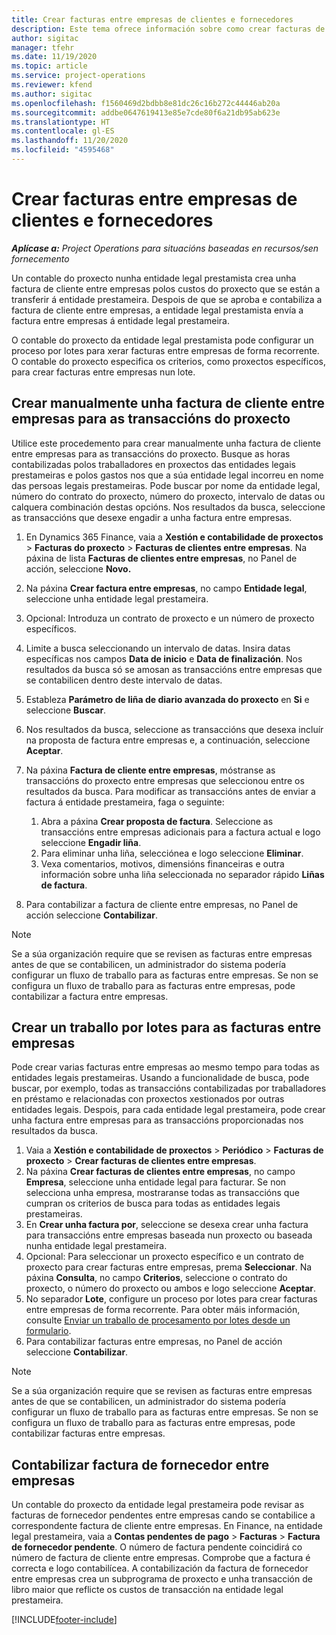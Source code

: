 ```yaml
---
title: Crear facturas entre empresas de clientes e fornecedores
description: Este tema ofrece información sobre como crear facturas de clientes e fornecedores entre empresas.
author: sigitac
manager: tfehr
ms.date: 11/19/2020
ms.topic: article
ms.service: project-operations
ms.reviewer: kfend
ms.author: sigitac
ms.openlocfilehash: f1560469d2bdbb8e81dc26c16b272c44446ab20a
ms.sourcegitcommit: addbe0647619413e85e7cde80f6a21db95ab623e
ms.translationtype: HT
ms.contentlocale: gl-ES
ms.lasthandoff: 11/20/2020
ms.locfileid: "4595468"
---
```

# <a name="create-intercompany-customer-and-vendor-invoices"></a>Crear facturas entre empresas de clientes e fornecedores

_**Aplícase a:** Project Operations para situacións baseadas en recursos/sen fornecemento_

Un contable do proxecto nunha entidade legal prestamista crea unha factura de cliente entre empresas polos custos do proxecto que se están a transferir á entidade prestameira. Despois de que se aproba e contabiliza a factura de cliente entre empresas, a entidade legal prestamista envía a factura entre empresas á entidade legal prestameira.

O contable do proxecto da entidade legal prestamista pode configurar un proceso por lotes para xerar facturas entre empresas de forma recorrente. O contable do proxecto especifica os criterios, como proxectos específicos, para crear facturas entre empresas nun lote.

## <a name="manually-create-an-intercompany-customer-invoice-for-project-transactions"></a>Crear manualmente unha factura de cliente entre empresas para as transaccións do proxecto 

Utilice este procedemento para crear manualmente unha factura de cliente entre empresas para as transaccións do proxecto. Busque as horas contabilizadas polos traballadores en proxectos das entidades legais prestameiras e polos gastos nos que a súa entidade legal incorreu en nome das persoas legais prestameiras. Pode buscar por nome da entidade legal, número do contrato do proxecto, número do proxecto, intervalo de datas ou calquera combinación destas opcións. Nos resultados da busca, seleccione as transaccións que desexe engadir a unha factura entre empresas.

1. En Dynamics 365 Finance, vaia a **Xestión e contabilidade de proxectos** > **Facturas do proxecto** > **Facturas de clientes entre empresas**. Na páxina de lista **Facturas de clientes entre empresas**, no Panel de acción, seleccione **Novo.**
2. Na páxina **Crear factura entre empresas**, no campo **Entidade legal**, seleccione unha entidade legal prestameira.
3. Opcional: Introduza un contrato de proxecto e un número de proxecto específicos.
4. Limite a busca seleccionando un intervalo de datas. Insira datas específicas nos campos **Data de inicio** e **Data de finalización**. Nos resultados da busca só se amosan as transaccións entre empresas que se contabilicen dentro deste intervalo de datas.
5. Estableza **Parámetro de liña de diario avanzada do proxecto** en **Si** e seleccione **Buscar**.
6. Nos resultados da busca, seleccione as transaccións que desexa incluír na proposta de factura entre empresas e, a continuación, seleccione **Aceptar**.
7. Na páxina **Factura de cliente entre empresas**, móstranse as transaccións do proxecto entre empresas que seleccionou entre os resultados da busca. Para modificar as transaccións antes de enviar a factura á entidade prestameira, faga o seguinte:
  
    1. Abra a páxina **Crear proposta de factura**. Seleccione as transaccións entre empresas adicionais para a factura actual e logo seleccione **Engadir liña**.
    2. Para eliminar unha liña, selecciónea e logo seleccione **Eliminar**.
    3. Vexa comentarios, motivos, dimensións financeiras e outra información sobre unha liña seleccionada no separador rápido **Liñas de factura**.
    
8. Para contabilizar a factura de cliente entre empresas, no Panel de acción seleccione **Contabilizar**.

> [!NOTE]
> Se a súa organización require que se revisen as facturas entre empresas antes de que se contabilicen, un administrador do sistema podería configurar un fluxo de traballo para as facturas entre empresas. Se non se configura un fluxo de traballo para as facturas entre empresas, pode contabilizar a factura entre empresas.

## <a name="create-a-batch-job-for-intercompany-invoices"></a>Crear un traballo por lotes para as facturas entre empresas

Pode crear varias facturas entre empresas ao mesmo tempo para todas as entidades legais prestameiras. Usando a funcionalidade de busca, pode buscar, por exemplo, todas as transaccións contabilizadas por traballadores en préstamo e relacionadas con proxectos xestionados por outras entidades legais. Despois, para cada entidade legal prestameira, pode crear unha factura entre empresas para as transaccións proporcionadas nos resultados da busca.

1. Vaia a **Xestión e contabilidade de proxectos** > **Periódico** > **Facturas de proxecto** > **Crear facturas de clientes entre empresas**.
2. Na páxina **Crear facturas de clientes entre empresas**, no campo **Empresa**, seleccione unha entidade legal para facturar. Se non selecciona unha empresa, mostraranse todas as transaccións que cumpran os criterios de busca para todas as entidades legais prestameiras.
3. En **Crear unha factura por**, seleccione se desexa crear unha factura para transaccións entre empresas baseada nun proxecto ou baseada nunha entidade legal prestameira.
4. Opcional: Para seleccionar un proxecto específico e un contrato de proxecto para crear facturas entre empresas, prema **Seleccionar**. Na páxina **Consulta**, no campo **Criterios**, seleccione o contrato do proxecto, o número do proxecto ou ambos e logo seleccione **Aceptar**.
5. No separador **Lote**, configure un proceso por lotes para crear facturas entre empresas de forma recorrente. Para obter máis información, consulte [Enviar un traballo de procesamento por lotes desde un formulario](https://docs.microsoft.com/dynamicsax-2012/appuser-itpro/submit-a-batch-processing-job-from-a-form).
6. Para contabilizar facturas entre empresas, no Panel de acción seleccione **Contabilizar**.

> [!NOTE]
> Se a súa organización require que se revisen as facturas entre empresas antes de que se contabilicen, un administrador do sistema podería configurar un fluxo de traballo para as facturas entre empresas. Se non se configura un fluxo de traballo para as facturas entre empresas, pode contabilizar facturas entre empresas.

## <a name="post-the-intercompany-vendor-invoice"></a>Contabilizar factura de fornecedor entre empresas

Un contable do proxecto da entidade legal prestameira pode revisar as facturas de fornecedor pendentes entre empresas cando se contabilice a correspondente factura de cliente entre empresas. En Finance, na entidade legal prestameira, vaia a **Contas pendentes de pago** > **Facturas** > **Factura de fornecedor pendente**. O número de factura pendente coincidirá co número de factura de cliente entre empresas. Comprobe que a factura é correcta e logo contabilícea. A contabilización da factura de fornecedor entre empresas crea un subprograma de proxecto e unha transacción de libro maior que reflicte os custos de transacción na entidade legal prestameira.


[!INCLUDE[footer-include](../includes/footer-banner.md)]